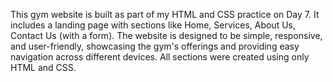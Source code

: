This gym website is built as part of my HTML and CSS practice on Day 7. It includes a landing page with sections like Home, Services, About Us, Contact Us (with a form). The website is designed to be simple, responsive, and user-friendly, showcasing the gym's offerings and providing easy navigation across different devices. All sections were created using only HTML and CSS.
